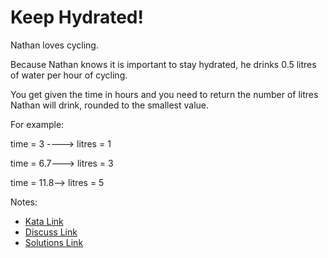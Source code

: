 # Keep Hydrated!

Nathan loves cycling. 

Because Nathan knows it is important to stay hydrated, he drinks 0.5 litres of water per hour of cycling.

You get given the time in hours and you need to return the number of litres Nathan will drink, rounded to the smallest value.

For example:

time = 3 ----> litres = 1



time = 6.7---> litres = 3



time = 11.8--> litres = 5

Notes:

- [Kata Link](https://www.codewars.com/kata/582cb0224e56e068d800003c)
- [Discuss Link](https://www.codewars.com/kata/582cb0224e56e068d800003c/discuss)
- [Solutions Link](https://www.codewars.com/kata/582cb0224e56e068d800003c/solutions)
